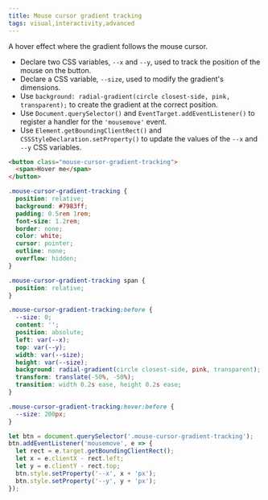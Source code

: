 ```yaml
---
title: Mouse cursor gradient tracking
tags: visual,interactivity,advanced
---
```


A hover effect where the gradient follows the mouse cursor.

- Declare two CSS variables, `--x` and `--y`, used to track the position of the mouse on the button.
- Declare a CSS variable, `--size`, used to modify the gradient's dimensions.
- Use `background: radial-gradient(circle closest-side, pink, transparent);` to create the gradient at the correct position.
- Use `Document.querySelector()` and `EventTarget.addEventListener()` to register a handler for the `'mousemove'` event.
- Use `Element.getBoundingClientRect()` and `CSSStyleDeclaration.setProperty()` to update the values of the `--x` and `--y` CSS variables.

```html
<button class="mouse-cursor-gradient-tracking">
  <span>Hover me</span>
</button>
```

```css
.mouse-cursor-gradient-tracking {
  position: relative;
  background: #7983ff;
  padding: 0.5rem 1rem;
  font-size: 1.2rem;
  border: none;
  color: white;
  cursor: pointer;
  outline: none;
  overflow: hidden;
}

.mouse-cursor-gradient-tracking span {
  position: relative;
}

.mouse-cursor-gradient-tracking:before {
  --size: 0;
  content: '';
  position: absolute;
  left: var(--x);
  top: var(--y);
  width: var(--size);
  height: var(--size);
  background: radial-gradient(circle closest-side, pink, transparent);
  transform: translate(-50%, -50%);
  transition: width 0.2s ease, height 0.2s ease;
}

.mouse-cursor-gradient-tracking:hover:before {
  --size: 200px;
}
```

```js
let btn = document.querySelector('.mouse-cursor-gradient-tracking');
btn.addEventListener('mousemove', e => {
  let rect = e.target.getBoundingClientRect();
  let x = e.clientX - rect.left;
  let y = e.clientY - rect.top;
  btn.style.setProperty('--x', x + 'px');
  btn.style.setProperty('--y', y + 'px');
});
```

